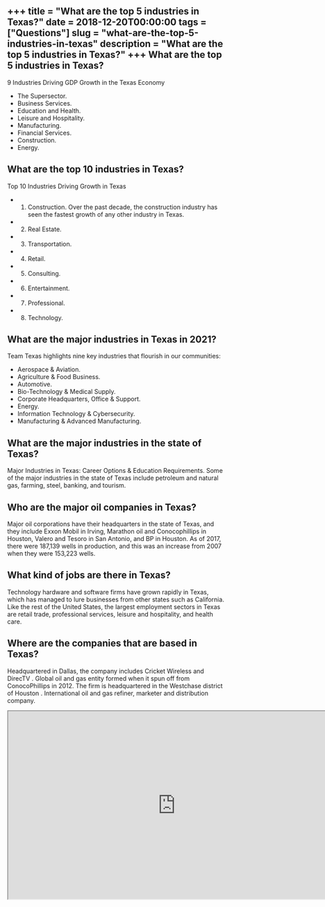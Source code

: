 +++
title = "What are the top 5 industries in Texas?"
date = 2018-12-20T00:00:00
tags = ["Questions"]
slug = "what-are-the-top-5-industries-in-texas"
description = "What are the top 5 industries in Texas?"
+++
What are the top 5 industries in Texas?
---------------------------------------

9 Industries Driving GDP Growth in the Texas Economy

- The Supersector.
- Business Services.
- Education and Health.
- Leisure and Hospitality.
- Manufacturing.
- Financial Services.
- Construction.
- Energy.

What are the top 10 industries in Texas?
----------------------------------------

Top 10 Industries Driving Growth in Texas

- 1) Construction. Over the past decade, the construction industry has seen the fastest growth of any other industry in Texas.
- 2) Real Estate.
- 3) Transportation.
- 4) Retail.
- 5) Consulting.
- 6) Entertainment.
- 7) Professional.
- 8) Technology.

What are the major industries in Texas in 2021?
-----------------------------------------------

Team Texas highlights nine key industries that flourish in our communities:

- Aerospace &amp; Aviation.
- Agriculture &amp; Food Business.
- Automotive.
- Bio-Technology &amp; Medical Supply.
- Corporate Headquarters, Office &amp; Support.
- Energy.
- Information Technology &amp; Cybersecurity.
- Manufacturing &amp; Advanced Manufacturing.

What are the major industries in the state of Texas?
----------------------------------------------------

Major Industries in Texas: Career Options &amp; Education Requirements. Some of the major industries in the state of Texas include petroleum and natural gas, farming, steel, banking, and tourism.

Who are the major oil companies in Texas?
-----------------------------------------

Major oil corporations have their headquarters in the state of Texas, and they include Exxon Mobil in Irving, Marathon oil and Conocophillips in Houston, Valero and Tesoro in San Antonio, and BP in Houston. As of 2017, there were 187,139 wells in production, and this was an increase from 2007 when they were 153,223 wells.

What kind of jobs are there in Texas?
-------------------------------------

Technology hardware and software firms have grown rapidly in Texas, which has managed to lure businesses from other states such as California. Like the rest of the United States, the largest employment sectors in Texas are retail trade, professional services, leisure and hospitality, and health care.

Where are the companies that are based in Texas?
------------------------------------------------

Headquartered in Dallas, the company includes Cricket Wireless and DirecTV . Global oil and gas entity formed when it spun off from ConocoPhillips in 2012. The firm is headquartered in the Westchase district of Houston . International oil and gas refiner, marketer and distribution company.

<iframe allow="accelerometer; autoplay; clipboard-write; encrypted-media; gyroscope; picture-in-picture" allowfullscreen="" class="__youtube_prefs__  epyt-is-override  no-lazyload" data-no-lazy="1" data-origheight="433" data-origwidth="770" data-skipgform_ajax_framebjll="" height="433" id="_ytid_63059" loading="lazy" src="https://www.youtube.com/embed/uilRKQGIv6U?enablejsapi=1&autoplay=0&cc_load_policy=0&cc_lang_pref=&iv_load_policy=1&loop=0&modestbranding=0&rel=1&fs=1&playsinline=0&autohide=2&theme=dark&color=red&controls=1&" title="YouTube player" width="770"></iframe>